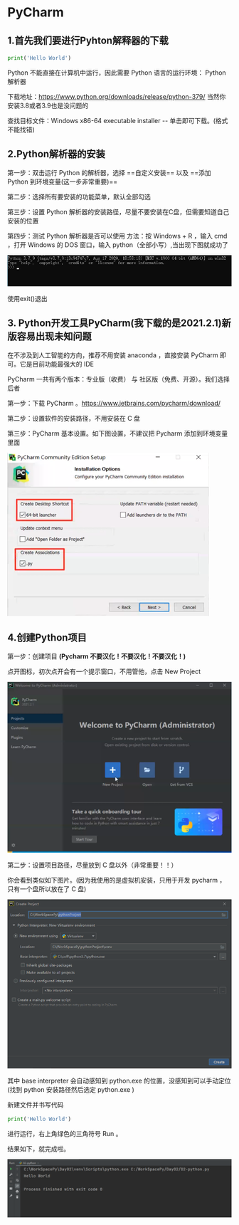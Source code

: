 # PyCharm

## 1.首先我们要进行Pyhton解释器的下载

```python
print('Hello World')
```

Python 不能直接在计算机中运行，因此需要 Python 语言的运行环境： Python 解析器

下载地址：<https://www.python.org/downloads/release/python-379/>
当然你安装3.8或者3.9也是没问题的

查找目标文件：Windows x86-64 executable installer -- 单击即可下载。(格式不能找错)

## 2.Python解析器的安装

第一步：双击运行 Python 的解析器，选择 ==自定义安装== 以及 ==添加 Python 到环境变量(这一步非常重要)==

第二步：选择所有要安装的功能菜单，默认全部勾选

第三步：设置 Python 解析器的安装路径，尽量不要安装在C盘，但需要知道自己安装的位置

第四步：测试 Python 解析器是否可以使用
方法：按 Windows + R ，输入 cmd ，打开 Windows 的 DOS 窗口，输入 python（全部小写）,当出现下图就成功了

![image-python解释器.png](img/python%E8%A7%A3%E9%87%8A%E5%99%A8.png)

使用exit()退出

## 3. Python开发工具PyCharm(我下载的是2021.2.1)新版容易出现未知问题

在不涉及到人工智能的方向，推荐不用安装 anaconda ，直接安装 PyCharm 即可。它是目前功能最强大的 IDE

PyCharm 一共有两个版本：专业版（收费） 与 社区版（免费、开源）。我们选择后者

第一步：下载 PyCharm 。<https://www.jetbrains.com/pycharm/download/>

第二步：设置软件的安装路径，不用安装在 C 盘

第三步：PyCharm 基本设置。如下图设置，不建议把 Pycharm 添加到环境变量里面

![image-pycharm图片.png](img/pycharm%E5%9B%BE%E7%89%87.png)

## 4.创建Python项目

第一步：创建项目 **(Pycharm 不要汉化！不要汉化！不要汉化！)**

点开图标，初次点开会有一个提示窗口，不用管他，点击 New Project

![image-Pycharm打开界面.png](img/Pycharm%E6%89%93%E5%BC%80%E7%95%8C%E9%9D%A2.png)

第二步：设置项目路径，尽量放到 C 盘以外（非常重要！！）

你会看到类似如下图片。(因为我使用的是虚拟机安装，只用于开发 pycharm ，只有一个盘所以放在了 C 盘)

![image-pycharm配置界面.png](img/pycharm配置界面.png)

其中 base interpreter 会自动感知到 python.exe 的位置，没感知到可以手动定位(找到 python 安装路径然后选定 python.exe )

新建文件并书写代码

```python
print('Hello World')
```

进行运行，右上角绿色的三角符号 Run 。

结果如下，就完成啦。

![image-Pycharm的配置结果.png](img/Pycharm%E7%9A%84%E9%85%8D%E7%BD%AE%E7%BB%93%E6%9E%9C.png)

